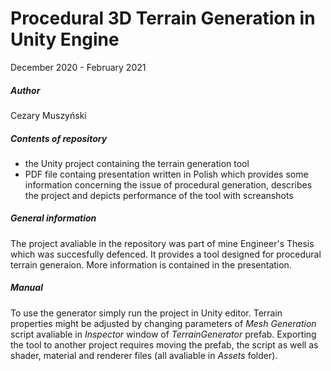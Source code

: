 # Procedural 3D Terrain Generation in Unity Engine
December 2020 - February 2021

##### Author
Cezary Muszyński

##### Contents of repository
* the Unity project containing the terrain generation tool
* PDF file containg presentation written in Polish which provides some information concerning the issue of procedural generation, describes the project and depicts performance of the tool with screanshots

##### General information
The project avaliable in the repository was part of mine Engineer's Thesis which was succesfully defenced. It provides a tool designed for procedural terrain generaion. More information is contained in the presentation.

##### Manual
To use the generator simply run the project in Unity editor. Terrain properties might be adjusted by changing parameters of *Mesh Generation* script avaliable in *Inspector* window of *TerrainGenerator* prefab. Exporting the tool to another project requires moving the prefab, the script as well as shader, material and renderer files (all avaliable in *Assets* folder).
